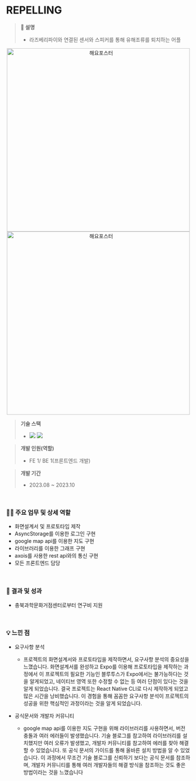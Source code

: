# REPELLING
> **📖 설명**
> - 라즈베리파이와 연결된 센서와 스피커를 통해 유해조류를 퇴치하는 어플

<div align="center">
  <img src="https://github.com/user-attachments/assets/0e075de6-c4d4-41a8-90c6-13d19668f259" alt="해요포스터" height="500" />
  <img src="https://github.com/user-attachments/assets/cfd3745c-0386-49f6-b687-90f33b4dcc55" alt="해요포스터" height="500" />
</div>

> **기술 스택**
> - <img src="https://img.shields.io/badge/react_native-%2320232a.svg?style=for-the-badge&logo=react&logoColor=%2361DAFB"> <img src="https://img.shields.io/badge/Axios-5A29E4.svg?style=for-the-badge&logo=axios&logoColor=white" />

> **개발 인원(역할)**
> - FE 1/ BE 1(프론트엔드 개발)

> **개발 기간**
>  - 2023.08 ~ 2023.10

<br>

### 💁‍♂️ 주요 업무 및 상세 역할
- 화면설계서 및 프로토타입 제작
- AsyncStorage를 이용한 로그인 구현
- google map api를 이용한 지도 구현
- 라이브러리를 이용한 그래프 구현
- axois를 사용한 rest api와의 통신 구현
- 모든 프론트엔드 담당

<br>

### 🎯 결과 및 성과
- 충북과학문화거점센터로부터 연구비 지원

<br>

### 💡 느낀 점
- 요구사항 분석
    - 프로젝트의 화면설계서와 프로토타입을 제작하면서, 요구사항 분석의 중요성을 느꼈습니다. 화면설계서를 완성하고 Expo를 이용해 프로토타입을 제작하는 과정에서 이 프로젝트의 필요한 기능인 블루투스가 Expo에서는 불가능하다는 것을 알게되었고, 네이티브 영역 또한 수정할 수 없는 등 여러 단점이 있다는 것을 알게 되었습니다. 결국 프로젝트는 React Native CLI로 다시 제작하게 되었고 많은 시간을 낭비했습니다. 이 경험을 통해 꼼꼼한 요구사항 분석이 프로젝트의 성공을 위한 핵심적인 과정이라는 것을 알게 되었습니다.
    
- 공식문서와 개발자 커뮤니티
    - google map api를 이용한 지도 구현을 위해 라이브러리를 사용하면서, 버전 충돌과 여러 에러들이 발생했습니다. 기술 블로그를 참고하여 라이브러리를 설치했지만 여러 오류가 발생했고, 개발자 커뮤니티를 참고하여 에러를 찾아 해결할 수 있었습니다. 또 공식 문서의 가이드를 통해 올바른 설치 방법을 알 수 있었습니다. 이 과정에서 무조건 기술 블로그를 신뢰하기 보다는 공식 문서를 참조하며, 개발자 커뮤니티를 통해 여러 개발자들의 해결 방식을 참조하는 것도 좋은 방법이라는 것을 느꼈습니다
 
<br>

